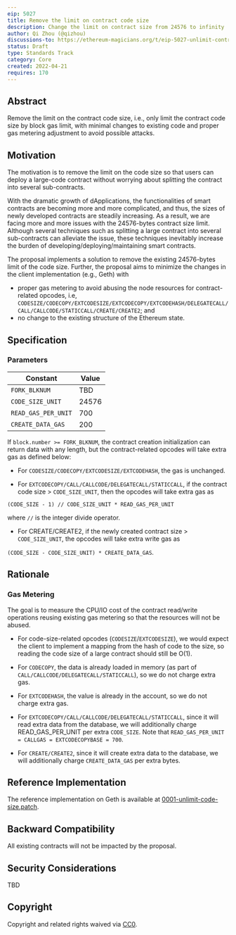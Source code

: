 ```yaml
---
eip: 5027
title: Remove the limit on contract code size
description: Change the limit on contract size from 24576 to infinity
author: Qi Zhou (@qizhou)
discussions-to: https://ethereum-magicians.org/t/eip-5027-unlimit-contract-code-size/9010
status: Draft
type: Standards Track
category: Core
created: 2022-04-21
requires: 170
---
```



## Abstract

Remove the limit on the contract code size, i.e., only limit the contract code size by block gas limit, with minimal changes to existing code and proper gas metering adjustment to avoid possible attacks.


## Motivation

The motivation is to remove the limit on the code size so that users can deploy a large-code contract without worrying about splitting the contract into several sub-contracts.

With the dramatic growth of dApplications, the functionalities of smart contracts are becoming more and more complicated, and thus, the sizes of newly developed contracts are steadily increasing.  As a result, we are facing more and more issues with the 24576-bytes contract size limit.  Although several techniques such as splitting a large contract into several sub-contracts can alleviate the issue, these techniques inevitably increase the burden of developing/deploying/maintaining smart contracts.

The proposal implements a solution to remove the existing 24576-bytes limit of the code size.  Further, the proposal aims to minimize the changes in the client implementation (e.g., Geth) with
- proper gas metering to avoid abusing the node resources for contract-related opcodes, i.e, `CODESIZE/CODECOPY/EXTCODESIZE/EXTCODECOPY/EXTCODEHASH/DELEGATECALL/CALL/CALLCODE/STATICCALL/CREATE/CREATE2`; and
- no change to the existing structure of the Ethereum state.


## Specification

### Parameters

| Constant                  | Value            |
| ------------------------- | ---------------- |
| `FORK_BLKNUM`             | TBD              |
| `CODE_SIZE_UNIT`          | 24576            |
| `READ_GAS_PER_UNIT`       | 700              |
| `CREATE_DATA_GAS`         | 200              |

If `block.number >= FORK_BLKNUM`, the contract creation initialization can return data with any length, but the contract-related opcodes will take extra gas as defined below:

- For `CODESIZE/CODECOPY/EXTCODESIZE/EXTCODEHASH`, the gas is unchanged.

- For `EXTCODECOPY/CALL/CALLCODE/DELEGATECALL/STATICCALL`, if the contract code size > `CODE_SIZE_UNIT`, then the opcodes will take extra gas as

```
(CODE_SIZE - 1) // CODE_SIZE_UNIT * READ_GAS_PER_UNIT
```

where `//` is the integer divide operator.

- For CREATE/CREATE2, if the newly created contract size > `CODE_SIZE_UNIT`, the opcodes will take extra write gas as

`(CODE_SIZE - CODE_SIZE_UNIT) * CREATE_DATA_GAS`.

## Rationale

### Gas Metering
The goal is to measure the CPU/IO cost of the contract read/write operations reusing existing gas metering so that the resources will not be abused.

- For code-size-related opcodes (`CODESIZE`/`EXTCODESIZE`), we would expect the client to implement a mapping from the hash of code to the size, so reading the code size of a large contract should still be O(1).

- For `CODECOPY`, the data is already loaded in memory (as part of `CALL/CALLCODE/DELEGATECALL/STATICCALL`), so we do not charge extra gas.

- For `EXTCODEHASH`, the value is already in the account, so we do not charge extra gas.

- For `EXTCODECOPY/CALL/CALLCODE/DELEGATECALL/STATICCALL`, since it will read extra data from the database, we will additionally charge READ_GAS_PER_UNIT per extra `CODE_SIZE`. Note that `READ_GAS_PER_UNIT = CALLGAS = EXTCODECOPYBASE = 700`.

- For `CREATE/CREATE2`, since it will create extra data to the database, we will additionally charge `CREATE_DATA_GAS` per extra bytes.


## Reference Implementation

The reference implementation on Geth is available at [0001-unlimit-code-size.patch](../assets/eip-5027/0001-unlimit-code-size.patch).

## Backward Compatibility

All existing contracts will not be impacted by the proposal.

## Security Considerations
TBD

## Copyright

Copyright and related rights waived via [CC0](https://creativecommons.org/publicdomain/zero/1.0/).


